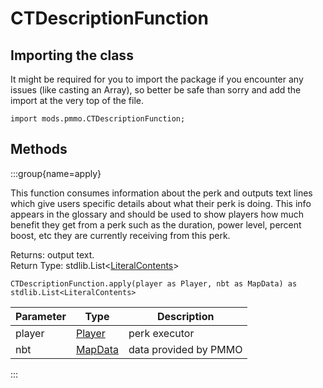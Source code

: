 # CTDescriptionFunction

## Importing the class

It might be required for you to import the package if you encounter any issues (like casting an Array), so better be safe than sorry and add the import at the very top of the file.
```zenscript
import mods.pmmo.CTDescriptionFunction;
```


## Methods

:::group{name=apply}

This function consumes information about the perk
 and outputs text lines which give users specific
 details about what their perk is doing.  This info
 appears in the glossary and should be used to show
 players how much benefit they get from a perk such
 as the duration, power level, percent boost, etc
 they are currently receiving from this perk.

Returns: output text.  
Return Type: stdlib.List&lt;[LiteralContents](/vanilla/api/text/content/type/LiteralContents)&gt;

```zenscript
CTDescriptionFunction.apply(player as Player, nbt as MapData) as stdlib.List<LiteralContents>
```

| Parameter |                       Type                       |      Description      |
|-----------|--------------------------------------------------|-----------------------|
| player    | [Player](/vanilla/api/entity/type/player/Player) | perk executor         |
| nbt       | [MapData](/vanilla/api/data/MapData)             | data provided by PMMO |


:::


